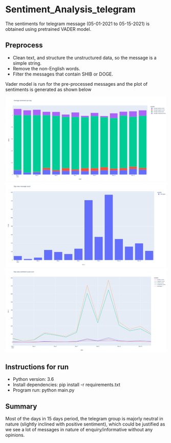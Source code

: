 # Sentiment_Analysis_telegram

The sentiments for telegram message (05-01-2021 to 05-15-2021) is obtained using pretrained VADER model.

## Preprocess
- Clean text, and structure the unstructured data, so the message is a simple string.
- Remove the non-English words.
- Filter the messages that contain SHIB or DOGE.

Vader model is run for the pre-processed messages and the plot of sentiments is generated as shown below

![](plot/day_wise_average_sentiment.png)
![](plot/day_wise_message_count.png)
![](plot/day_wise_sentiment_score_sum.png)

## Instructions for run

- Python version: 3.6
- Install dependencies:  pip install -r requirements.txt
- Program run: python main.py 

## Summary

Most of the days in 15 days period, the telegram group is majorly neutral in nature (slightly inclined with positive sentiment), which could be justified as we see a lot of messages in nature of enquiry/informative without any opinions.

